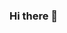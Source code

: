 ### Hi there 👋

<!--
**Habiba-Mohsen/Habiba-Mohsen** is a ✨ _special_ ✨ repository because its `README.md` (this file) appears on your GitHub profile.

- 📫 How to reach me: [![LinkedIn]([https://img.shields.io/badge/LinkedIn-YourName-blue?style=flat-square&logo=linkedin&logoColor=white)](https://www.linkedin.com/in/your-linkedin-profile/](https://www.linkedin.com/in/habiba-mohsen-2b545a272/)https://www.linkedin.com/in/habiba-mohsen-2b545a272/)
-->
